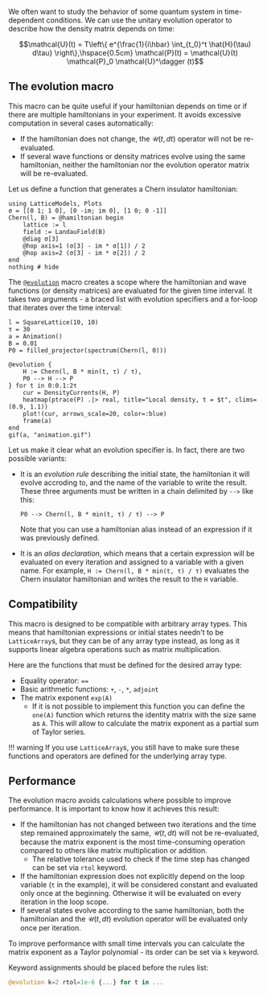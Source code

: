 We often  want to study the behavior of some quantum system in time-dependent conditions. We can use the unitary evolution operator to describe how the density matrix depends on time:

$$\mathcal{U}(t) = T\left\{ e^{\frac{1}{i\hbar} \int_{t_0}^t \hat{H}(\tau) d\tau} \right\},\hspace{0.5cm}
\mathcal{P}(t) = \mathcal{U}(t) \mathcal{P}_0 \mathcal{U}^\dagger (t)$$

## The evolution macro

This macro can be quite useful if your hamiltonian depends on time or if there are multiple hamiltonians in your experiment.
It avoids excessive computation in several cases automatically:
- If the hamiltonian does not change, the $\mathcal{U}(t, dt)$ operator will not be re-evaluated.
- If several wave functions or density matrices evolve using the same hamiltonian, neither the hamiltonian nor the evolution operator matrix will be re-evaluated.

Let us define a function that generates a Chern insulator hamiltonian:

```@example env
using LatticeModels, Plots
σ = [[0 1; 1 0], [0 -im; im 0], [1 0; 0 -1]]
Chern(l, B) = @hamiltonian begin
    lattice := l
    field := LandauField(B)
    @diag σ[3]
    @hop axis=1 (σ[3] - im * σ[1]) / 2
    @hop axis=2 (σ[3] - im * σ[2]) / 2
end
nothing # hide
```

The [`@evolution`](@ref) macro creates a scope where the hamiltonian and wave functions (or density matrices) are evaluated for the given time interval. 
It takes two arguments - a braced list with evolution specifiers and a for-loop that iterates over the time interval:

```@example env
l = SquareLattice(10, 10)
τ = 30
a = Animation()
B = 0.01
P0 = filled_projector(spectrum(Chern(l, 0)))

@evolution {
    H := Chern(l, B * min(t, τ) / τ),
    P0 --> H --> P
} for t in 0:0.1:2τ
    cur = DensityCurrents(H, P)
    heatmap(ptrace(P) .|> real, title="Local density, t = $t", clims=(0.9, 1.1))
    plot!(cur, arrows_scale=20, color=:blue)
    frame(a)
end
gif(a, "animation.gif")
```

Let us make it clear what an evolution specifier is. In fact, there are two possible variants:

- It is an *evolution rule* describing the initial state, the hamiltonian it will evolve accroding to, and the name of the variable to write the result. These three arguments must be written in a chain delimited by `-->` like this: 
  
  `P0 --> Chern(l, B * min(t, τ) / τ) --> P`

  Note that you can use a hamiltonian alias instead of an expression if it was previously defined.
- It is an *alias declaration*, which means that a certain expression will be evaluated on every iteration and assigned to a variable with a given name. For example, `H := Chern(l, B * min(t, τ) / τ)` evaluates the Chern insulator hamiltonian and writes the result to the `H` variable.

## Compatibility

This macro is designed to be compatible with arbitrary array types. This means that hamiltonian expressions or initial states needn't to be `LatticeArray`s, but they can be of any array type instead, as long as it supports linear algebra operations such as matrix multiplication.

Here are the functions that must be defined for the desired array type:

- Equality operator: `==`
- Basic arithmetic functions: `+`, `-`, `*`, `adjoint`
- The matrix exponent `exp(A)`
    - If it is not possible to implement this function you can define the `one(A)` function which returns the identity matrix with the size same as `A`. This will allow to calculate the matrix exponent as a partial sum of Taylor series.

!!! warning
    If you use `LatticeArray`s, you still have to make sure these functions and operators are defined for the underlying array type.

## Performance

The evolution macro avoids calculations where possible to improve performance. It is important to know how it achieves this result:

- If the hamiltonian has not changed between two iterations and the time step remained approximately the same, $\mathcal{U}(t, dt)$ will not be re-evaluated, because the matrix exponent is the most time-consuming operation compared to others like matrix multiplication or addition.
  - The relative tolerance used to check if the time step has changed can be set via `rtol` keyword.
- If the hamiltonian expression does not explicitly depend on the loop variable (`t` in the example), it will be considered constant and evaluated only once at the beginning. Otherwise it will be evaluated on every iteration in the loop scope.
- If several states evolve according to the same hamiltonian, both the hamiltonian and the $\mathcal{U}(t, dt)$ evolution operator will be evaluated only once per iteration.

To improve performance with small time intervals you can calculate the matrix exponent as a Taylor polynomial - its order can be set via `k` keyword.

Keyword assignments should be placed before the rules list:

```julia
@evolution k=2 rtol=1e-6 {...} for t in ...
```